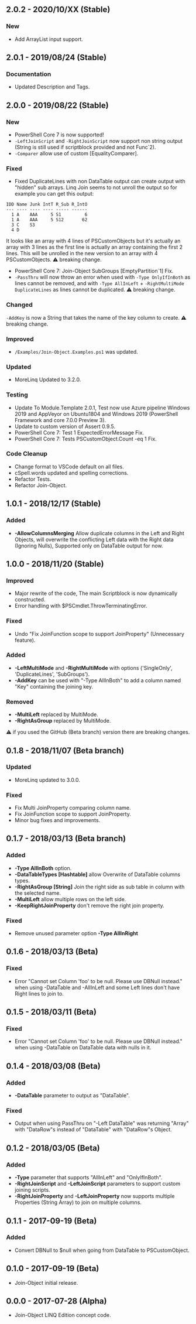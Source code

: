 ## 2.0.2 - 2020/10/XX (Stable)
### New
* Add ArrayList input support.

## 2.0.1 - 2019/08/24 (Stable)
### Documentation
* Updated Description and Tags.

## 2.0.0 - 2019/08/22 (Stable)
### New
* PowerShell Core 7 is now supported!
* `-LeftJoinScript` and `-RightJoinScript` now support non string output (String is still used if scriptblock provided and not Func\`2).
* `-Comparer` allow use of custom [EqualityComparer].
### Fixed
* Fixed DuplicateLines with non DataTable output can create output with "hidden" sub arrays. Linq Join seems to not unroll the output so for example you can get this output:
```
IDD Name Junk IntT R_Sub R_IntO
--- ---- ---- ---- ----- ------
  1 A    AAA     5 S1         6
  1 A    AAA     5 S12       62
  3 C    S3
  4 D
```
It looks like an array with 4 lines of PSCustomObjects but it's actually an array with 3 lines as the first line is actually an array containing the first 2 lines. This will be unrolled in the new version to an array with 4 PSCustomObjects. :warning: breaking change.
* PowerShell Core 7: Join-Object SubGroups [EmptyPartition`1] Fix.
* `-PassThru` will now throw an error when used with `-Type OnlyIfInBoth` as lines cannot be removed, and with `-Type AllInLeft` + `-RightMultiMode DuplicateLines` as lines cannot be duplicated. :warning: breaking change.
### Changed
`-AddKey` is now a String that takes the name of the key column to create. :warning: breaking change.
### Improved
* `/Examples/Join-Object.Examples.ps1` was updated.
### Updated
* MoreLinq Updated to 3.2.0.
### Testing
* Update To Module.Template 2.0.1, Test now use Azure pipeline Windows 2019 and AppVeyor on Ubuntu1804 and Windows 2019 (PowerShell Framework and core 7.0.0 Preview 3).
* Update to custom version of Assert 0.9.5.
* PowerShell Core 7: Test 1 ExpectedErrorMessage Fix.
* PowerShell Core 7: Tests PSCustomObject.Count -eq 1 Fix.
### Code Cleanup
* Change format to VSCode default on all files.
* cSpell.words updated and spelling corrections.
* Refactor Tests.
* Refactor Join-Object.

## 1.0.1 - 2018/12/17 (Stable)
### Added
* **-AllowColumnsMerging** Allow duplicate columns in the Left and Right Objects, will overwrite the conflicting Left data with the Right data (Ignoring Nulls), Supported only on DataTable output for now.

## 1.0.0 - 2018/11/20 (Stable)
### Improved
* Major rewrite of the code, The main Scriptblock is now dynamically constructed.
* Error handling with $PSCmdlet.ThrowTerminatingError.
### Fixed
* Undo "Fix JoinFunction scope to support JoinProperty" (Unnecessary feature).
### Added
* **-LeftMultiMode** and **-RightMultiMode** with options ('SingleOnly', 'DuplicateLines', 'SubGroups').
* **-AddKey** can be used with "-Type AllInBoth" to add a column named "Key" containing the joining key.
### Removed
* **-MultiLeft** replaced by MultiMode.
* **-RightAsGroup** replaced by MultiMode.

:warning: if you used the GitHub (Beta branch) version there are breaking changes.

## 0.1.8 - 2018/11/07 (Beta branch)
### Updated
* MoreLinq updated to 3.0.0.
### Fixed
* Fix Multi JoinProperty comparing column name.
* Fix JoinFunction scope to support JoinProperty.
* Minor bug fixes and improvements.

## 0.1.7 - 2018/03/13 (Beta branch)
### Added
* **-Type AllInBoth** option.
* **-DataTableTypes [Hashtable]** allow Overwrite of DataTable columns types.
* **-RightAsGroup [String]** Join the right side as sub table in column with the selected name.
* **-MultiLeft** allow multiple rows on the left side.
* **-KeepRightJoinProperty** don't remove the right join property.
### Fixed
* Remove unused parameter option **-Type AllInRight**

## 0.1.6 - 2018/03/13 (Beta)
### Fixed
* Error "Cannot set Column 'foo' to be null. Please use DBNull instead." when using -DataTable and -AllInLeft and some Left lines don't have Right lines to join to.

## 0.1.5 - 2018/03/11 (Beta)
### Fixed
* Error "Cannot set Column 'foo' to be null. Please use DBNull instead." when using -DataTable on DataTable data with nulls in it.

## 0.1.4 - 2018/03/08 (Beta)
### Added
* **-DataTable** parameter to output as "DataTable".
### Fixed
* Output when using PassThru on "-Left DataTable" was returning "Array" with "DataRow"s instead of "DataTable" with "DataRow"s Object.

## 0.1.2 - 2018/03/05 (Beta)
### Added
* **-Type** parameter that supports "AllInLeft" and "OnlyIfInBoth".
* **-RightJoinScript** and **-LeftJoinScript** parameters to support custom joining scripts.
* **-RightJoinProperty** and **-LeftJoinProperty** now supports multiple Properties (String Array) to join on multiple columns.

## 0.1.1 - 2017-09-19 (Beta)
### Added
* Convert DBNull to $null when going from DataTable to PSCustomObject.

## 0.1.0 - 2017-09-19 (Beta)
* Join-Object initial release.

## 0.0.0 - 2017-07-28 (Alpha)
* Join-Object LINQ Edition concept code.